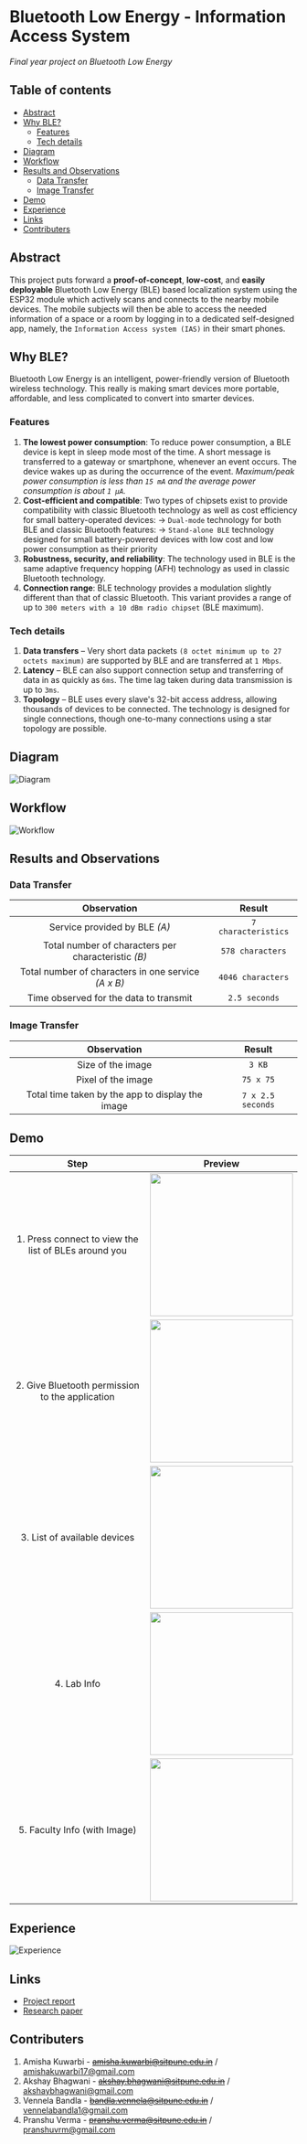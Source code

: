 # Bluetooth Low Energy - Information Access System
*Final year project on Bluetooth Low Energy*

## Table of contents
* [Abstract](#abstract)
* [Why BLE?](#why-ble)
  + [Features](#features)
  + [Tech details](#tech-details)
* [Diagram](#diagram)
* [Workflow](#workflow)
* [Results and Observations](#results-and-observations)
  + [Data Transfer](#data-transfer)
  + [Image Transfer](#image-transfer)
* [Demo](#demo)
* [Experience](#experience)
* [Links](#links)
* [Contributers](#contributers)


## Abstract
This project puts forward a **proof-of-concept**, **low-cost**, and **easily deployable** Bluetooth Low Energy (BLE) based localization system using the ESP32 module which actively scans and connects to the nearby mobile devices. The mobile subjects will then be able to access the needed information of a space or a room by logging in to a dedicated self-designed app, namely, the `Information Access system (IAS)` in their smart phones.

## Why BLE?
Bluetooth Low Energy is an intelligent, power-friendly version of Bluetooth wireless
technology. This really is making smart devices more portable, affordable, and less complicated
to convert into smarter devices.

### Features
1. **The lowest power consumption**: To reduce power consumption, a BLE device is kept in sleep mode most of the time. A short message is transferred to a gateway or smartphone, whenever an event occurs. The device wakes up as during the occurrence of the event. *Maximum/peak power consumption is less than `15 mA` and the average power consumption is about `1 μA`.*
2. **Cost-efficient and compatible**: Two types of chipsets exist to provide compatibility with classic Bluetooth technology as well as cost efficiency for small battery-operated devices:
→ `Dual-mode` technology for both BLE and classic Bluetooth features:
→ `Stand-alone BLE` technology designed for small battery-powered devices with low cost and low power consumption as their priority
3. **Robustness, security, and reliability**: The technology used in BLE is the same adaptive frequency hopping (AFH) technology as used in classic Bluetooth technology.
4. **Connection range**: BLE technology provides a modulation slightly different than that of classic Bluetooth. This variant provides a range of up to `300 meters with a 10 dBm radio chipset` (BLE maximum).

### Tech details
1. **Data transfers** – Very short data packets `(8 octet minimum up to 27 octets maximum)` are supported by BLE and are transferred at `1 Mbps`.
2. **Latency** – BLE can also support connection setup and transferring of data in as quickly as `6ms`. The time lag taken during data transmission is up to `3ms`.
3. **Topology** – BLE uses every slave's 32-bit access address, allowing thousands of devices to be connected. The technology is designed for single connections, though one-to-many connections using a star topology are possible.

## Diagram
![Diagram](https://github.com/pranshu-verma/BLEIAS/blob/master/Screenshots/block-diagram.png)

## Workflow
![Workflow](https://github.com/pranshu-verma/BLEIAS/blob/master/Screenshots/workflow.jpg)

## Results and Observations

### Data Transfer

| Observation | Result |
| :---: | :---: |
| Service provided by BLE *(A)* | `7 characteristics` |
| Total number of characters per characteristic *(B)*| `578 characters` |
| Total number of characters in one service *(A x B)* | `4046 characters` |
| Time observed for the data to transmit | `2.5 seconds` |

### Image Transfer

| Observation | Result |
| :---: | :---: |
| Size of the image | `3 KB` |
| Pixel of the image | `75 x 75` |
| Total time taken by the app to display the image | `7 x 2.5 seconds` | 

## Demo

| Step  | Preview |
| :-------------: | :-------------: |
| 1. Press connect to view the list of BLEs around you | <img src="https://github.com/pranshu-verma/BLEIAS/blob/master/Screenshots/home.jpeg" width="250px">  |
| 2. Give Bluetooth permission to the application | <img src="https://github.com/pranshu-verma/BLEIAS/blob/master/Screenshots/bt-request.jpeg" width="250px">  |
| 3. List of available devices | <img src="https://github.com/pranshu-verma/BLEIAS/blob/master/Screenshots/list-ble.png" width="250px">  |
| 4. Lab Info | <img src="https://github.com/pranshu-verma/BLEIAS/blob/master/Screenshots/lab-info.png" width="250px">  |
| 5. Faculty Info (with Image) | <img src="https://github.com/pranshu-verma/BLEIAS/blob/master/Screenshots/faculty-info.png" width="250px">  |

## Experience
![Experience](https://github.com/pranshu-verma/BLEIAS/blob/master/Screenshots/irl-example.png)

## Links
* [Project report](https://drive.google.com/file/d/1g5iRCCeRysPG2UQmxSBpCURfNOPGbmp8/view?usp=sharing) 
* [Research paper](https://drive.google.com/file/d/1Nt02oB1f3RyGd3N0XGsK91FEk0I8R74O/view?usp=sharing)

## Contributers
1. Amisha Kuwarbi - ~~amisha.kuwarbi@sitpune.edu.in~~ / amishakuwarbi17@gmail.com
2. Akshay Bhagwani - ~~akshay.bhagwani@sitpune.edu.in~~ / akshaybhagwani@gmail.com
3. Vennela Bandla - ~~bandla.vennela@sitpune.edu.in~~ / vennelabandla1@gmail.com
4. Pranshu Verma - ~~pranshu.verma@sitpune.edu.in~~ / pranshuvrm@gmail.com
